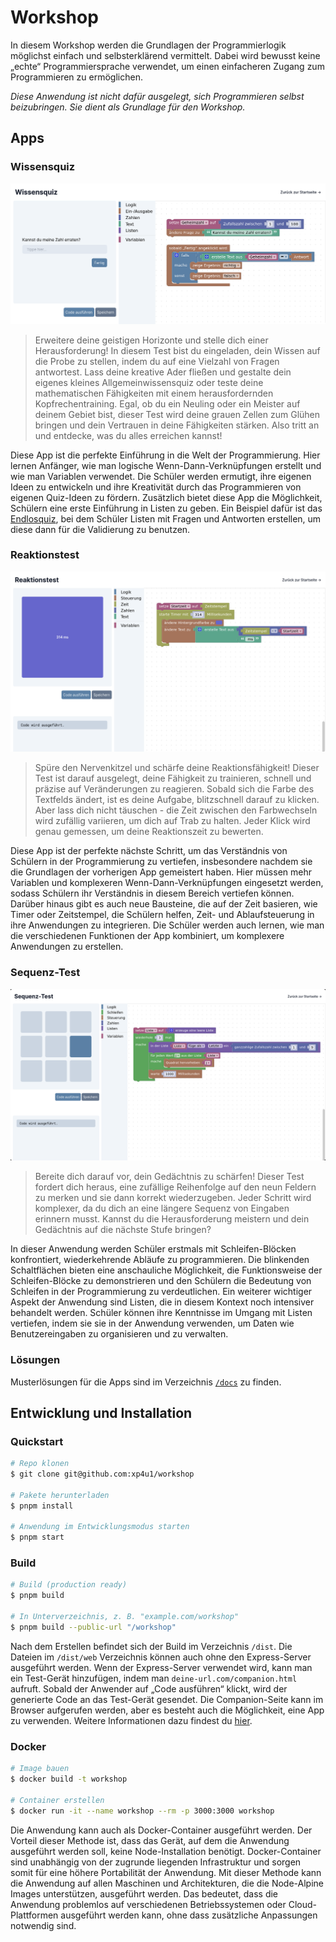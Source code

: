 # Workshop

In diesem Workshop werden die Grundlagen der Programmierlogik möglichst einfach und selbsterklärend vermittelt. Dabei wird bewusst keine „echte“ Programmiersprache verwendet, um einen einfacheren Zugang zum Programmieren zu ermöglichen.

*Diese Anwendung ist nicht dafür ausgelegt, sich Programmieren selbst beizubringen. Sie dient als Grundlage für den Workshop.*

## Apps

### Wissensquiz

![Reaktion](./docs/quiz/preview.png)

> Erweitere deine geistigen Horizonte und stelle dich einer Herausforderung! In diesem Test bist du eingeladen, dein Wissen auf die Probe zu stellen, indem du auf eine Vielzahl von Fragen antwortest. Lass deine kreative Ader fließen und gestalte dein eigenes kleines Allgemeinwissensquiz oder teste deine mathematischen Fähigkeiten mit einem herausfordernden Kopfrechentraining. Egal, ob du ein Neuling oder ein Meister auf deinem Gebiet bist, dieser Test wird deine grauen Zellen zum Glühen bringen und dein Vertrauen in deine Fähigkeiten stärken. Also tritt an und entdecke, was du alles erreichen kannst!

Diese App ist die perfekte Einführung in die Welt der Programmierung. Hier lernen Anfänger, wie man logische Wenn-Dann-Verknüpfungen erstellt und wie man Variablen verwendet. Die Schüler werden ermutigt, ihre eigenen Ideen zu entwickeln und ihre Kreativität durch das Programmieren von eigenen Quiz-Ideen zu fördern. Zusätzlich bietet diese App die Möglichkeit, Schülern eine erste Einführung in Listen zu geben. Ein Beispiel dafür ist das [Endlosquiz](./docs/quiz/endless.png), bei dem Schüler Listen mit Fragen und Antworten erstellen, um diese dann für die Validierung zu benutzen.

### Reaktionstest

![Reaktion](./docs/reaction/preview.png)

> Spüre den Nervenkitzel und schärfe deine Reaktionsfähigkeit! Dieser Test ist darauf ausgelegt, deine Fähigkeit zu trainieren, schnell und präzise auf Veränderungen zu reagieren. Sobald sich die Farbe des Textfelds ändert, ist es deine Aufgabe, blitzschnell darauf zu klicken. Aber lass dich nicht täuschen - die Zeit zwischen den Farbwechseln wird zufällig variieren, um dich auf Trab zu halten. Jeder Klick wird genau gemessen, um deine Reaktionszeit zu bewerten.

Diese App ist der perfekte nächste Schritt, um das Verständnis von Schülern in der Programmierung zu vertiefen, insbesondere nachdem sie die Grundlagen der vorherigen App gemeistert haben. Hier müssen mehr Variablen und komplexeren Wenn-Dann-Verknüpfungen eingesetzt werden, sodass Schülern ihr Verständnis in diesem Bereich vertiefen können. Darüber hinaus gibt es auch neue Bausteine, die auf der Zeit basieren, wie Timer oder Zeitstempel, die Schülern helfen, Zeit- und Ablaufsteuerung in ihre Anwendungen zu integrieren. Die Schüler werden auch lernen, wie man die verschiedenen Funktionen der App kombiniert, um komplexere Anwendungen zu erstellen.

### Sequenz-Test

![Sequenz](./docs/sequence/preview.png)

> Bereite dich darauf vor, dein Gedächtnis zu schärfen! Dieser Test fordert dich heraus, eine zufällige Reihenfolge auf den neun Feldern zu merken und sie dann korrekt wiederzugeben. Jeder Schritt wird komplexer, da du dich an eine längere Sequenz von Eingaben erinnern musst. Kannst du die Herausforderung meistern und dein Gedächtnis auf die nächste Stufe bringen?

In dieser Anwendung werden Schüler erstmals mit Schleifen-Blöcken konfrontiert, wiederkehrende Abläufe zu programmieren. Die blinkenden Schaltflächen bieten eine anschauliche Möglichkeit, die Funktionsweise der Schleifen-Blöcke zu demonstrieren und den Schülern die Bedeutung von Schleifen in der Programmierung zu verdeutlichen. Ein weiterer wichtiger Aspekt der Anwendung sind Listen, die in diesem Kontext noch intensiver behandelt werden. Schüler können ihre Kenntnisse im Umgang mit Listen vertiefen, indem sie sie in der Anwendung verwenden, um Daten wie Benutzereingaben zu organisieren und zu verwalten.

### Lösungen

Musterlösungen für die Apps sind im Verzeichnis [`/docs`](./docs) zu finden.

## Entwicklung und Installation

### Quickstart

```sh
# Repo klonen
$ git clone git@github.com:xp4u1/workshop

# Pakete herunterladen
$ pnpm install

# Anwendung im Entwicklungsmodus starten
$ pnpm start
```

### Build

```sh
# Build (production ready)
$ pnpm build

# In Unterverzeichnis, z. B. "example.com/workshop"
$ pnpm build --public-url "/workshop"
```

Nach dem Erstellen befindet sich der Build im Verzeichnis `/dist`. Die Dateien im `/dist/web` Verzeichnis können auch ohne den Express-Server ausgeführt werden. Wenn der Express-Server verwendet wird, kann man ein Test-Gerät hinzufügen, indem man `deine-url.com/companion.html` aufruft. Sobald der Anwender auf „Code ausführen“ klickt, wird der generierte Code an das Test-Gerät gesendet. Die Companion-Seite kann im Browser aufgerufen werden, aber es besteht auch die Möglichkeit, eine App zu verwenden. Weitere Informationen dazu findest du [hier](./app).

### Docker

```sh
# Image bauen
$ docker build -t workshop

# Container erstellen
$ docker run -it --name workshop --rm -p 3000:3000 workshop
```

Die Anwendung kann auch als Docker-Container ausgeführt werden. Der Vorteil dieser Methode ist, dass das Gerät, auf dem die Anwendung ausgeführt werden soll, keine Node-Installation benötigt. Docker-Container sind unabhängig von der zugrunde liegenden Infrastruktur und sorgen somit für eine höhere Portabilität der Anwendung. Mit dieser Methode kann die Anwendung auf allen Maschinen und Architekturen, die die Node-Alpine Images unterstützen, ausgeführt werden. Das bedeutet, dass die Anwendung problemlos auf verschiedenen Betriebssystemen oder Cloud-Plattformen ausgeführt werden kann, ohne dass zusätzliche Anpassungen notwendig sind.
